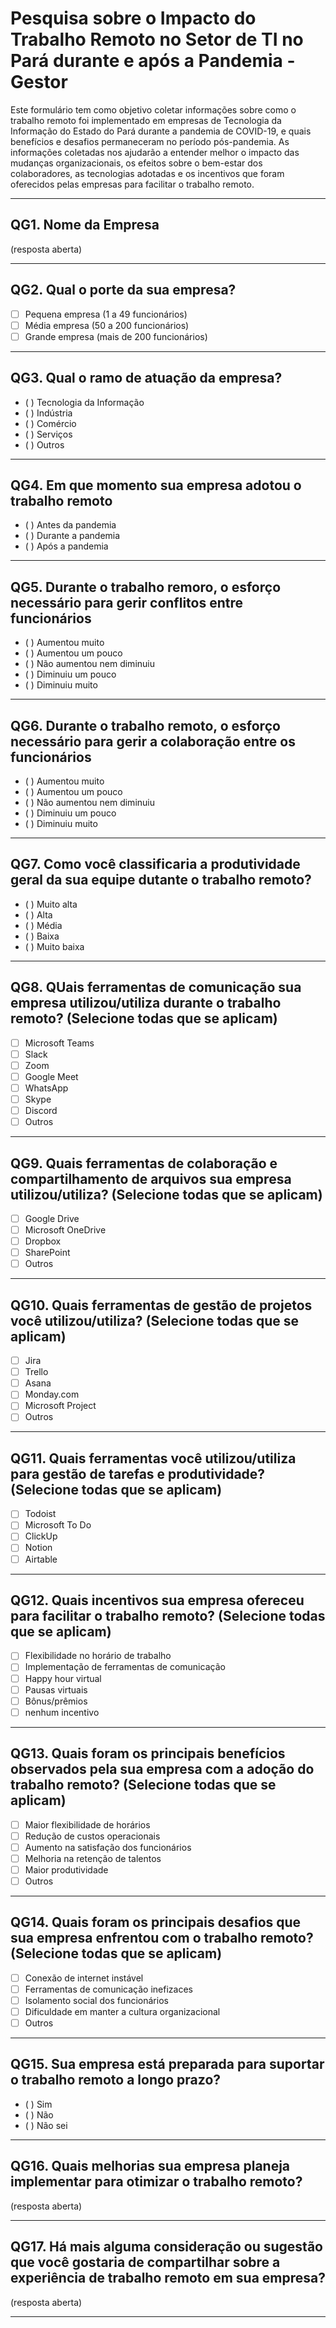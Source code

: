 # Pesquisa sobre o Impacto do Trabalho Remoto no Setor de TI no Pará durante e após a Pandemia - Gestor

Este formulário tem como objetivo coletar informações sobre como o trabalho remoto foi implementado em empresas de Tecnologia da Informação do Estado do Pará durante a pandemia de COVID-19, e quais benefícios e desafios permaneceram no período pós-pandemia. As informações coletadas nos ajudarão a entender melhor o impacto das mudanças organizacionais, os efeitos sobre o bem-estar dos colaboradores, as tecnologias adotadas e os incentivos que foram oferecidos pelas empresas para facilitar o trabalho remoto.

---

## QG1. Nome da Empresa
(resposta aberta)

---

## QG2. Qual o porte da sua empresa?
- [ ] Pequena empresa (1 a 49 funcionários)
- [ ] Média empresa (50 a 200 funcionários)
- [ ] Grande empresa (mais de 200 funcionários)

---

## QG3. Qual o ramo de atuação da empresa?
- ( ) Tecnologia da Informação  
- ( ) Indústria
- ( ) Comércio
- ( ) Serviços
- ( ) Outros

---

## QG4. Em que momento sua empresa adotou o trabalho remoto
- ( ) Antes da pandemia  
- ( ) Durante a pandemia
- ( ) Após a pandemia

---

## QG5. Durante o trabalho remoro, o esforço necessário para gerir conflitos entre funcionários  
- ( ) Aumentou muito  
- ( ) Aumentou um pouco
- ( ) Não aumentou nem diminuiu
- ( ) Diminuiu um pouco
- ( ) Diminuiu muito

---

## QG6. Durante o trabalho remoto, o esforço necessário para gerir a colaboração entre os funcionários
- ( ) Aumentou muito  
- ( ) Aumentou um pouco
- ( ) Não aumentou nem diminuiu
- ( ) Diminuiu um pouco
- ( ) Diminuiu muito

---

## QG7. Como você classificaria a produtividade geral da sua equipe dutante o trabalho remoto?
- ( ) Muito alta  
- ( ) Alta
- ( ) Média
- ( ) Baixa
- ( ) Muito baixa

---

## QG8. QUais ferramentas de comunicação sua empresa utilizou/utiliza durante o trabalho remoto? (Selecione todas que se aplicam)
- [ ] Microsoft Teams
- [ ] Slack
- [ ] Zoom
- [ ] Google Meet
- [ ] WhatsApp
- [ ] Skype
- [ ] Discord
- [ ] Outros

---

## QG9. Quais ferramentas de colaboração e compartilhamento de arquivos sua empresa utilizou/utiliza? (Selecione todas que se aplicam)
- [ ] Google Drive
- [ ] Microsoft OneDrive
- [ ] Dropbox
- [ ] SharePoint
- [ ] Outros

---

## QG10. Quais ferramentas de gestão de projetos você utilizou/utiliza? (Selecione todas que se aplicam)
- [ ] Jira
- [ ] Trello
- [ ] Asana
- [ ] Monday.com
- [ ] Microsoft Project
- [ ] Outros

---

## QG11. Quais ferramentas você utilizou/utiliza para gestão de tarefas e produtividade? (Selecione todas que se aplicam)
- [ ] Todoist
- [ ] Microsoft To Do
- [ ] ClickUp
- [ ] Notion
- [ ] Airtable

---

## QG12. Quais incentivos sua empresa ofereceu para facilitar o trabalho remoto? (Selecione todas que se aplicam)
- [ ] Flexibilidade no horário de trabalho
- [ ] Implementação de ferramentas de comunicação
- [ ] Happy hour virtual
- [ ] Pausas virtuais
- [ ] Bônus/prêmios
- [ ] nenhum incentivo

---

## QG13. Quais foram os principais benefícios observados pela sua empresa com a adoção do trabalho remoto? (Selecione todas que se aplicam)
- [ ] Maior flexibilidade de horários
- [ ] Redução de custos operacionais
- [ ] Aumento na satisfação dos funcionários
- [ ] Melhoria na retenção de talentos
- [ ] Maior produtividade
- [ ] Outros

---

## QG14. Quais foram os principais desafios que sua empresa enfrentou com o trabalho remoto? (Selecione todas que se aplicam)
- [ ] Conexão de internet instável
- [ ] Ferramentas de comunicação inefizaces
- [ ] Isolamento social dos funcionários
- [ ] Dificuldade em manter a cultura organizacional
- [ ] Outros

---

## QG15. Sua empresa está preparada para suportar o trabalho remoto a longo prazo?
- ( ) Sim
- ( ) Não
- ( ) Não sei

---

## QG16. Quais melhorias sua empresa planeja implementar para otimizar o trabalho remoto?
(resposta aberta)

---

## QG17. Há mais alguma consideração ou sugestão que você gostaria de compartilhar sobre a experiência de trabalho remoto em sua empresa?
(resposta aberta)

---

